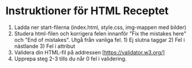 # Instruktioner för HTML Receptet

1. Ladda ner start-filerna (index.html, style.css, img-mappen med bilder)
2. Studera html-filen och korrigera felen innanför "Fix the mistakes here" och "End of mistakes". Utgå från vanliga fel. 1) Ej slutna taggar 2) Fel i nästlande 3) Fel i attribut
3. Validera din HTML-fil på addressen [https://validator.w3.org/]
4. Upprepa steg 2-3 tills du når 0 fel i validering.
